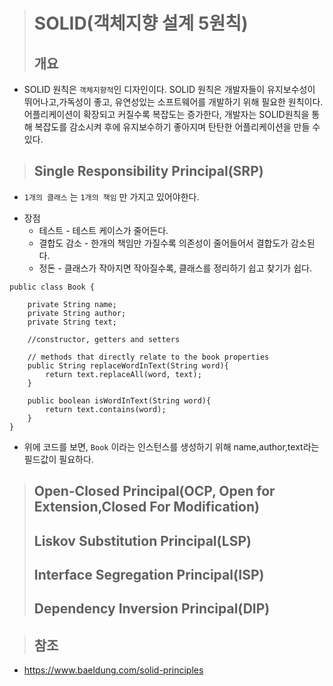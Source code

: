 > # SOLID(객체지향 설계 5원칙)
> ## 개요 
* SOLID 원칙은 `객체지향적`인 디자인이다. SOLID 원칙은 개발자들이 유지보수성이 뛰어나고,가독성이 좋고, 유연성있는 소프트웨어를 개발하기 위해 필요한 원칙이다. 어플리케이션이 확장되고 커질수록 복잡도는 증가한다, 개발자는 SOLID원칙을 통해 복잡도를 감소시켜 후에 유지보수하기 좋아지며 탄탄한 어플리케이션을 만들 수 있다. 
> ## Single Responsibility Principal(SRP)
* `1개의 클래스` 는 `1개의 책임` 만 가지고 있어야한다. 
- 장점
    * 테스트 - 테스트 케이스가 줄어든다.
    * 결합도 감소 - 한개의 책임만 가질수록 의존성이 줄어들어서 결합도가 감소된다. 
    * 정돈 - 클래스가 작아지면 작아질수록, 클래스를 정리하기 쉽고 찾기가 쉽다.
 
```
public class Book {

    private String name;
    private String author;
    private String text;

    //constructor, getters and setters

    // methods that directly relate to the book properties
    public String replaceWordInText(String word){
        return text.replaceAll(word, text);
    }

    public boolean isWordInText(String word){
        return text.contains(word);
    }
}
```
* 위에 코드를 보면, `Book` 이라는 인스턴스를 생성하기 위해 name,author,text라는 필드값이 필요하다.
> ## Open-Closed Principal(OCP, Open for Extension,Closed For Modification)
> ## Liskov Substitution Principal(LSP)
> ## Interface Segregation Principal(ISP)
> ## Dependency Inversion Principal(DIP)

> ## 참조
* https://www.baeldung.com/solid-principles